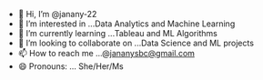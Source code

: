 - 👋 Hi, I’m @janany-22
- 👀 I’m interested in ...Data Analytics and Machine Learning
- 🌱 I’m currently learning ...Tableau and ML Algorithms
- 💞️ I’m looking to collaborate on ...Data Science and ML projects
- 📫 How to reach me ...@jananysbc@gmail.com
- 😄 Pronouns: ... She/Her/Ms

<!---
janany-22/janany-22 is a ✨ special ✨ repository because its `README.md` (this file) appears on your GitHub profile.
You can click the Preview link to take a look at your changes.
--->

